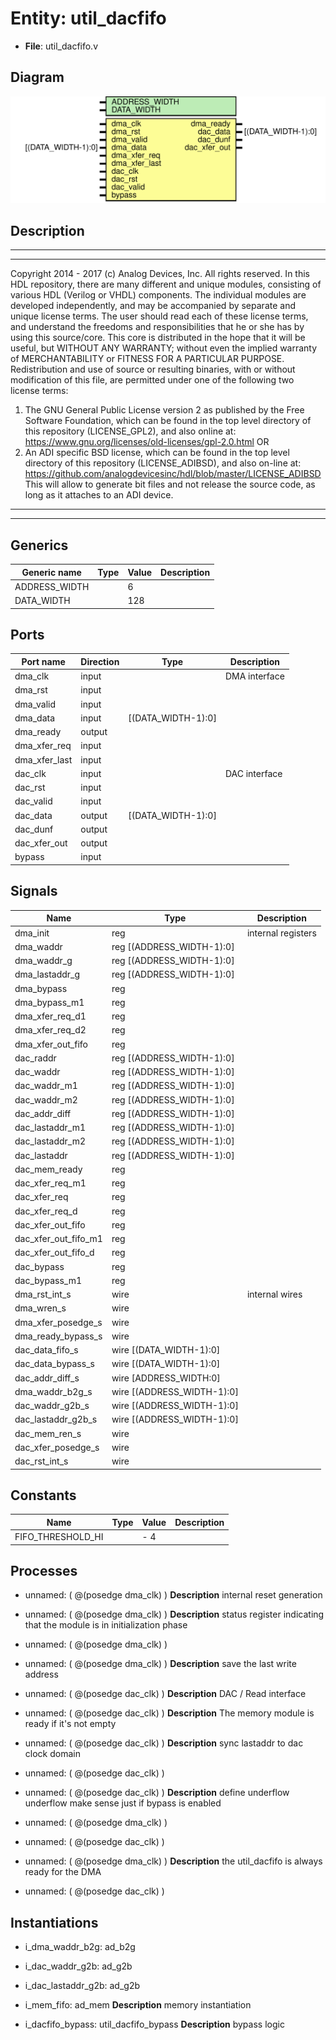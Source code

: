 # Entity: util_dacfifo

- **File**: util_dacfifo.v
## Diagram

![Diagram](util_dacfifo.svg "Diagram")
## Description

***************************************************************************
 ***************************************************************************
 Copyright 2014 - 2017 (c) Analog Devices, Inc. All rights reserved.
 In this HDL repository, there are many different and unique modules, consisting
 of various HDL (Verilog or VHDL) components. The individual modules are
 developed independently, and may be accompanied by separate and unique license
 terms.
 The user should read each of these license terms, and understand the
 freedoms and responsibilities that he or she has by using this source/core.
 This core is distributed in the hope that it will be useful, but WITHOUT ANY
 WARRANTY; without even the implied warranty of MERCHANTABILITY or FITNESS FOR
 A PARTICULAR PURPOSE.
 Redistribution and use of source or resulting binaries, with or without modification
 of this file, are permitted under one of the following two license terms:
   1. The GNU General Public License version 2 as published by the
      Free Software Foundation, which can be found in the top level directory
      of this repository (LICENSE_GPL2), and also online at:
      <https://www.gnu.org/licenses/old-licenses/gpl-2.0.html>
 OR
   2. An ADI specific BSD license, which can be found in the top level directory
      of this repository (LICENSE_ADIBSD), and also on-line at:
      https://github.com/analogdevicesinc/hdl/blob/master/LICENSE_ADIBSD
      This will allow to generate bit files and not release the source code,
      as long as it attaches to an ADI device.
 ***************************************************************************
 ***************************************************************************
 
## Generics

| Generic name  | Type | Value | Description |
| ------------- | ---- | ----- | ----------- |
| ADDRESS_WIDTH |      | 6     |             |
| DATA_WIDTH    |      | 128   |             |
## Ports

| Port name     | Direction | Type               | Description   |
| ------------- | --------- | ------------------ | ------------- |
| dma_clk       | input     |                    | DMA interface |
| dma_rst       | input     |                    |               |
| dma_valid     | input     |                    |               |
| dma_data      | input     | [(DATA_WIDTH-1):0] |               |
| dma_ready     | output    |                    |               |
| dma_xfer_req  | input     |                    |               |
| dma_xfer_last | input     |                    |               |
| dac_clk       | input     |                    | DAC interface |
| dac_rst       | input     |                    |               |
| dac_valid     | input     |                    |               |
| dac_data      | output    | [(DATA_WIDTH-1):0] |               |
| dac_dunf      | output    |                    |               |
| dac_xfer_out  | output    |                    |               |
| bypass        | input     |                    |               |
## Signals

| Name                 | Type                          | Description         |
| -------------------- | ----------------------------- | ------------------- |
| dma_init             | reg                           | internal registers  |
| dma_waddr            | reg     [(ADDRESS_WIDTH-1):0] |                     |
| dma_waddr_g          | reg     [(ADDRESS_WIDTH-1):0] |                     |
| dma_lastaddr_g       | reg     [(ADDRESS_WIDTH-1):0] |                     |
| dma_bypass           | reg                           |                     |
| dma_bypass_m1        | reg                           |                     |
| dma_xfer_req_d1      | reg                           |                     |
| dma_xfer_req_d2      | reg                           |                     |
| dma_xfer_out_fifo    | reg                           |                     |
| dac_raddr            | reg     [(ADDRESS_WIDTH-1):0] |                     |
| dac_waddr            | reg     [(ADDRESS_WIDTH-1):0] |                     |
| dac_waddr_m1         | reg     [(ADDRESS_WIDTH-1):0] |                     |
| dac_waddr_m2         | reg     [(ADDRESS_WIDTH-1):0] |                     |
| dac_addr_diff        | reg     [(ADDRESS_WIDTH-1):0] |                     |
| dac_lastaddr_m1      | reg     [(ADDRESS_WIDTH-1):0] |                     |
| dac_lastaddr_m2      | reg     [(ADDRESS_WIDTH-1):0] |                     |
| dac_lastaddr         | reg     [(ADDRESS_WIDTH-1):0] |                     |
| dac_mem_ready        | reg                           |                     |
| dac_xfer_req_m1      | reg                           |                     |
| dac_xfer_req         | reg                           |                     |
| dac_xfer_req_d       | reg                           |                     |
| dac_xfer_out_fifo    | reg                           |                     |
| dac_xfer_out_fifo_m1 | reg                           |                     |
| dac_xfer_out_fifo_d  | reg                           |                     |
| dac_bypass           | reg                           |                     |
| dac_bypass_m1        | reg                           |                     |
| dma_rst_int_s        | wire                          | internal wires      |
| dma_wren_s           | wire                          |                     |
| dma_xfer_posedge_s   | wire                          |                     |
| dma_ready_bypass_s   | wire                          |                     |
| dac_data_fifo_s      | wire [(DATA_WIDTH-1):0]       |                     |
| dac_data_bypass_s    | wire [(DATA_WIDTH-1):0]       |                     |
| dac_addr_diff_s      | wire [ADDRESS_WIDTH:0]        |                     |
| dma_waddr_b2g_s      | wire [(ADDRESS_WIDTH-1):0]    |                     |
| dac_waddr_g2b_s      | wire [(ADDRESS_WIDTH-1):0]    |                     |
| dac_lastaddr_g2b_s   | wire [(ADDRESS_WIDTH-1):0]    |                     |
| dac_mem_ren_s        | wire                          |                     |
| dac_xfer_posedge_s   | wire                          |                     |
| dac_rst_int_s        | wire                          |                     |
## Constants

| Name              | Type | Value | Description |
| ----------------- | ---- | ----- | ----------- |
| FIFO_THRESHOLD_HI |      | - 4   |             |
## Processes
- unnamed: ( @(posedge dma_clk) )
**Description**
internal reset generation

- unnamed: ( @(posedge dma_clk) )
**Description**
status register indicating that the module is in initialization phase

- unnamed: ( @(posedge dma_clk) )
- unnamed: ( @(posedge dma_clk) )
**Description**
save the last write address

- unnamed: ( @(posedge dac_clk) )
**Description**
DAC / Read interface

- unnamed: ( @(posedge dac_clk) )
**Description**
The memory module is ready if it's not empty

- unnamed: ( @(posedge dac_clk) )
**Description**
sync lastaddr to dac clock domain

- unnamed: ( @(posedge dac_clk) )
- unnamed: ( @(posedge dac_clk) )
**Description**
define underflow
underflow make sense just if bypass is enabled

- unnamed: ( @(posedge dma_clk) )
- unnamed: ( @(posedge dac_clk) )
- unnamed: ( @(posedge dma_clk) )
**Description**
the util_dacfifo is always ready for the DMA

- unnamed: ( @(posedge dac_clk) )
## Instantiations

- i_dma_waddr_b2g: ad_b2g
- i_dac_waddr_g2b: ad_g2b
- i_dac_lastaddr_g2b: ad_g2b
- i_mem_fifo: ad_mem
**Description**
memory instantiation

- i_dacfifo_bypass: util_dacfifo_bypass
**Description**
bypass logic

